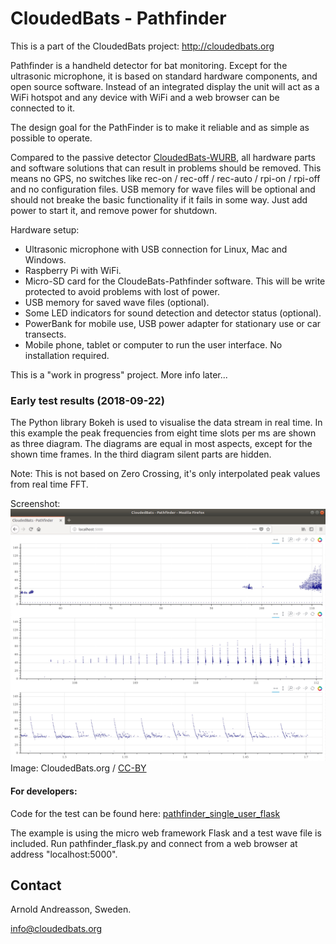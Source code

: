 # CloudedBats - Pathfinder

This is a part of the CloudedBats project: http://cloudedbats.org

Pathfinder is a handheld detector for bat monitoring. Except for the ultrasonic microphone, it is based on standard hardware components, and open source software. Instead of an integrated display the unit will act as a WiFi hotspot and any device with WiFi and a web browser can be connected to it. 

The design goal for the PathFinder is to make it reliable and as simple as possible to operate. 

Compared to the passive detector [CloudedBats-WURB](https://github.com/cloudedbats/cloudedbats_wurb), all hardware parts and software solutions that can result in problems should be removed. This means no GPS, no switches like rec-on / rec-off / rec-auto / rpi-on / rpi-off and no configuration files. USB memory for wave files will be optional and should not breake the basic functionality if it fails in some way. Just add power to start it, and remove power for shutdown. 

Hardware setup:
- Ultrasonic microphone with USB connection for Linux, Mac and Windows.
- Raspberry Pi with WiFi.
- Micro-SD card for the CloudeBats-Pathfinder software. This will be write protected to avoid problems with lost of power.
- USB memory for saved wave files (optional). 
- Some LED indicators for sound detection and detector status (optional).
- PowerBank for mobile use, USB power adapter for stationary use or car transects. 
- Mobile phone, tablet or computer to run the user interface. No installation required.

This is a "work in progress" project. More info later...

### Early test results (2018-09-22)

The Python library Bokeh is used to visualise the data stream in real time. 
In this example the peak frequencies from eight time slots per ms are shown as three diagram. 
The diagrams are equal in most aspects, except for the shown time frames. 
In the third diagram silent parts are hidden.

Note: This is not based on Zero Crossing, it's only interpolated peak values from real time FFT. 

Screenshot:
![Screenshot from streaming data](doc/Pathfinder_2018-09-21.jpeg?raw=true "Pathfinder - Screenshot from streaming data.")
Image: CloudedBats.org / [CC-BY](https://creativecommons.org/licenses/by/3.0/)

#### For developers:

Code for the test can be found here: 
[pathfinder_single_user_flask](/pathfinder_single_user_flask)
 
The example is using the micro web framework Flask and a test wave file is included. Run pathfinder_flask.py and connect from a web browser at address "localhost:5000".


## Contact

Arnold Andreasson, Sweden.

info@cloudedbats.org
